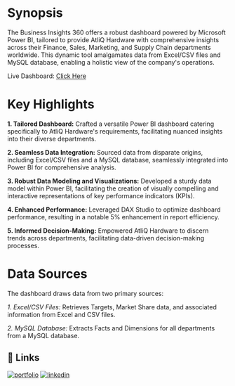 
# Synopsis

The Business Insights 360 offers a robust dashboard powered by Microsoft Power BI, tailored to provide AtliQ Hardware with comprehensive insights across their Finance, Sales, Marketing, and Supply Chain departments worldwide. This dynamic tool amalgamates data from Excel/CSV files and MySQL database, enabling a holistic view of the company's operations.

Live Dashboard: [Click Here](https://app.powerbi.com/view?r=eyJrIjoiYTUwOGJiMjYtZTE2MS00NWI4LWE0YWYtZDEwN2FkNjY2YTliIiwidCI6ImM2ZTU0OWIzLTVmNDUtNDAzMi1hYWU5LWQ0MjQ0ZGM1YjJjNCJ9)

# Key Highlights
**1. Tailored Dashboard:** Crafted a versatile Power BI dashboard catering specifically to AtliQ Hardware's requirements, facilitating nuanced insights into their diverse departments.

**2. Seamless Data Integration:** Sourced data from disparate origins, including Excel/CSV files and a MySQL database, seamlessly integrated into Power BI for comprehensive analysis.

**3. Robust Data Modeling and Visualizations:** Developed a sturdy data model within Power BI, facilitating the creation of visually compelling and interactive representations of key performance indicators (KPIs).

**4. Enhanced Performance:** Leveraged DAX Studio to optimize dashboard performance, resulting in a notable 5% enhancement in report efficiency.

**5. Informed Decision-Making:** Empowered AtliQ Hardware to discern trends across departments, facilitating data-driven decision-making processes.

# Data Sources
The dashboard draws data from two primary sources:

*1. Excel/CSV Files:* Retrieves Targets, Market Share data, and associated information from Excel and CSV files.

*2. MySQL Database:* Extracts Facts and Dimensions for all departments from a MySQL database.

## 🔗 Links
[![portfolio](https://img.shields.io/badge/my_portfolio-000?style=for-the-badge&logo=ko-fi&logoColor=white)](https://app.powerbi.com/view?r=eyJrIjoiYTUwOGJiMjYtZTE2MS00NWI4LWE0YWYtZDEwN2FkNjY2YTliIiwidCI6ImM2ZTU0OWIzLTVmNDUtNDAzMi1hYWU5LWQ0MjQ0ZGM1YjJjNCJ9)
[![linkedin](https://img.shields.io/badge/linkedin-0A66C2?style=for-the-badge&logo=linkedin&logoColor=white)](https://www.linkedin.com/in/aaqib-bashir-89a76984/)





